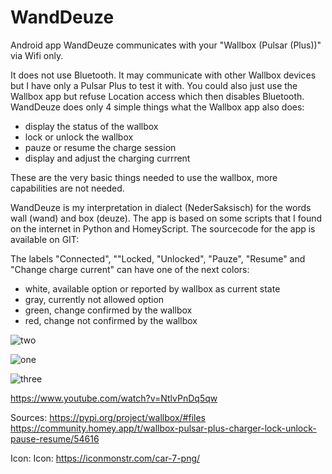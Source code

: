 # WandDeuze
Android app WandDeuze communicates with your "Wallbox (Pulsar (Plus))" via Wifi only.

It does not use Bluetooth.
It may communicate with other Wallbox devices but I have only a Pulsar Plus to test it with.
You could also just use the Wallbox app but refuse Location access which then disables Bluetooth.
WandDeuze does only 4 simple things what the Wallbox app also does:
- display the status of the wallbox
- lock or unlock the wallbox
- pauze or resume the charge session
- display and adjust the charging currrent

These are the very basic things needed to use the wallbox, more capabilities are not needed.

WandDeuze is my interpretation in dialect (NederSaksisch) for the words wall (wand) and box (deuze).
The app is based on some scripts that I found on the internet in Python and HomeyScript.
The sourcecode for the app is available on GIT:

The labels "Connected", ""Locked, "Unlocked", "Pauze", "Resume" and "Change charge current" can have one of the next colors:
- white, available option or reported by wallbox as current state
- gray, currently not allowed option
- green, change confirmed by the wallbox
- red, change not confirmed by the wallbox

![two](https://user-images.githubusercontent.com/35424390/153719031-36eaab07-7608-4490-8668-156be3a8c9d1.png)

![one](https://user-images.githubusercontent.com/35424390/153719019-cb00e762-8c51-4c38-b9b6-b4f791609084.png)

![three](https://user-images.githubusercontent.com/35424390/153719024-03034b6e-3b40-4aa2-a2e7-ac1668cd50e1.png)

https://www.youtube.com/watch?v=NtlvPnDq5qw

Sources:
 https://pypi.org/project/wallbox/#files
 https://community.homey.app/t/wallbox-pulsar-plus-charger-lock-unlock-pause-resume/54616

Icon:
 Icon: https://iconmonstr.com/car-7-png/
